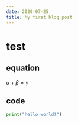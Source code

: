 ```yaml
---
date: 2020-07-25
title: My first blog post
---
```

# test
## equation
$\alpha+\beta=\gamma$
## code
```python
print("hello world!")
